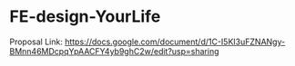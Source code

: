 # FE-design-YourLife

Proposal Link: https://docs.google.com/document/d/1C-I5KI3uFZNANgy-BMnn46MDcpqYpAACFY4yb9ghC2w/edit?usp=sharing